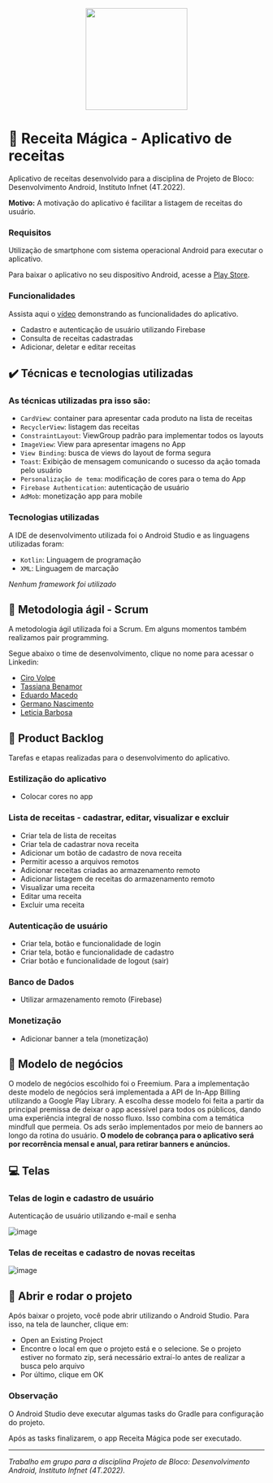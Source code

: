 <p align="center">
<img width=200 src="https://user-images.githubusercontent.com/87051404/207320811-968baf4a-48d3-4a95-8864-8566abb6e334.png" /></br>
</p>

# :fork_and_knife: Receita Mágica - Aplicativo de receitas
Aplicativo de receitas desenvolvido para a disciplina de Projeto de Bloco: Desenvolvimento Android, Instituto Infnet (4T.2022).

**Motivo:** A motivação do aplicativo é facilitar a listagem de receitas do usuário.

<h3>Requisitos</h3>

Utilização de smartphone com sistema operacional Android para executar o aplicativo. 

Para baixar o aplicativo no seu dispositivo Android, acesse a [Play Store](https://play.google.com/store/apps/developer?id=Aluno+Infnet&hl=pt_PT&gl=US).

<h3>Funcionalidades</h3>

Assista aqui o [vídeo]() demonstrando as funcionalidades do aplicativo.

- Cadastro e autenticação de usuário utilizando Firebase
- Consulta de receitas cadastradas
- Adicionar, deletar e editar receitas

## ✔️ Técnicas e tecnologias utilizadas

<h3>As técnicas utilizadas pra isso são:</h3>

- `CardView`: container para apresentar cada produto na lista de receitas
- `RecyclerView`: listagem das receitas
- `ConstraintLayout`: ViewGroup padrão para implementar todos os layouts
- `ImageView`: View para apresentar imagens no App
- `View Binding`: busca de views do layout de forma segura
- `Toast`: Exibição de mensagem comunicando o sucesso da ação tomada pelo usuário
- `Personalização de tema`: modificação de cores para o tema do App
- `Firebase Authentication`: autenticação de usuário
- `AdMob`: monetização app para mobile

<h3>Tecnologias utilizadas</h3>

A IDE de desenvolvimento utilizada foi o Android Studio e as linguagens utilizadas foram:

- `Kotlin`: Linguagem de programação
- `XML`: Linguagem de marcação

*Nenhum framework foi utilizado*

## :dart: Metodologia ágil - Scrum

A metodologia ágil utilizada foi a Scrum. Em alguns momentos também realizamos pair programming.

Segue abaixo o time de desenvolvimento, clique no nome para acessar o Linkedin:

- [Ciro Volpe](https://www.linkedin.com/in/cirodellavolpe/)
- [Tassiana Benamor](https://www.linkedin.com/in/tassiana-benamor/)
- [Eduardo Macedo](https://www.linkedin.com/in/eduardo-mello-de-macedo-28ab8b198/)
- [Germano Nascimento](https://www.linkedin.com/in/germanonascimento/)
- [Leticia Barbosa](https://www.linkedin.com/in/let%C3%ADcia-barbosaa/)

## :pencil: Product Backlog

Tarefas e etapas realizadas para o desenvolvimento do aplicativo.

### Estilização do aplicativo
- Colocar cores no app

### Lista de receitas - cadastrar, editar, visualizar e excluir
- Criar tela de lista de receitas
- Criar tela de cadastrar nova receita
- Adicionar um botão de cadastro de nova receita
- Permitir acesso a arquivos remotos
- Adicionar receitas criadas ao armazenamento remoto
- Adicionar listagem de receitas do armazenamento remoto
- Visualizar uma receita
- Editar uma receita
- Excluir uma receita

### Autenticação de usuário
- Criar tela, botão e funcionalidade de login
- Criar tela, botão e funcionalidade de cadastro
- Criar botão e funcionalidade de logout (sair)

### Banco de Dados
- Utilizar armazenamento remoto (Firebase)

### Monetização
- Adicionar banner a tela (monetização)

## :money_with_wings: Modelo de negócios

O modelo de negócios escolhido foi o Freemium. Para a implementação deste modelo de negócios será implementada a API de In-App Billing utilizando a Google Play Library. A escolha desse modelo foi feita a partir da principal premissa de deixar o app acessível para todos os públicos, dando uma experiência integral de nosso fluxo. Isso combina com a temática mindfull que permeia. Os ads serão implementados por meio de banners ao longo da rotina do usuário. **O modelo de cobrança para o aplicativo será por recorrência mensal e anual, para retirar banners e anúncios.**

## :computer: Telas

### Telas de login e cadastro de usuário

Autenticação de usuário utilizando e-mail e senha

![image](https://user-images.githubusercontent.com/87051404/207328295-5d420f60-743c-45fa-a11d-fb1e1ca87687.png)

### Telas de receitas e cadastro de novas receitas

![image](https://user-images.githubusercontent.com/87051404/207329745-3905cab2-8a33-43ac-9d1c-f134cb798ce4.png)

## :robot: Abrir e rodar o projeto

Após baixar o projeto, você pode abrir utilizando o Android Studio. Para isso, na tela de launcher, clique em:
- Open an Existing Project
- Encontre o local em que o projeto está e o selecione. Se o projeto estiver no formato zip, será necessário extraí-lo antes de realizar a busca pelo arquivo
- Por último, clique em OK

### Observação

O Android Studio deve executar algumas tasks do Gradle para configuração do projeto. 

Após as tasks finalizarem, o app Receita Mágica pode ser executado.

<hr>

*Trabalho em grupo para a disciplina Projeto de Bloco: Desenvolvimento Android, Instituto Infnet (4T.2022).*
